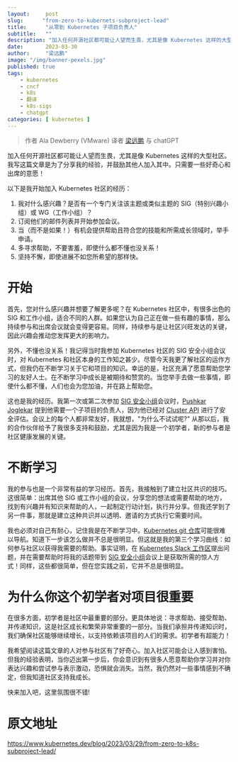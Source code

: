 ```yaml
---
layout:     post 
slug:      "from-zero-to-kubernets-subproject-lead"
title:      "从零到 Kubernetes 子项目负责人"
subtitle:   ""
description: "加入任何开源社区都可能让人望而生畏，尤其是像 Kubernetes 这样的大型社区"
date:       2023-03-30
author:     "梁远鹏"
image: "/img/banner-pexels.jpg"
published: true
tags:
    - kubernetes 
    - cncf
    - k8s
    - 翻译
    - k8s-sigs
    - chatgpt
categories: [ kubernetes ]
---
```


> 作者 Ala Dewberry (VMware)   译者 [梁远鹏](https://github.com/liangyuanpeng) 与 chatGPT

加入任何开源社区都可能让人望而生畏，尤其是像 Kubernetes 这样的大型社区。我写这篇文章是为了分享我的经验，并鼓励其他人加入其中。只需要一些好奇心和出席的意愿！

以下是我开始加入 Kubernetes 社区的经历： 

1. 我对什么感兴趣？是否有一个专门关注该主题或类似主题的 SIG（特别兴趣小组）或 WG（工作小组）？
2. 订阅他们的邮件列表并开始参加会议。
3. 当（而不是如果！）有机会提供帮助且符合您的技能和所需成长领域时，举手申请。
4. 多寻求帮助，不要害羞，即使什么都不懂也没关系！
5. 坚持不懈，即使进展不如您所希望的那样快。

# 开始

首先，您对什么感兴趣并想要了解更多呢？在 Kubernetes 社区中，有很多出色的 SIG 和工作小组，适合不同的人群。如果您认为自己正在做一些有趣的事情，那么持续参与和出席会议就会变得更容易。同样，持续参与是让社区兴旺发达的关键，因此兴趣会推动您发挥更大的影响力。

另外，不懂也没关系！我记得当时我参加 Kubernetes 社区的 SIG 安全小组会议时，对 Kubernetes 和社区本身的工作知之甚少。尽管今天我更了解社区的运作方式，但我仍在不断学习关于它和项目的知识。幸运的是，社区充满了愿意帮助您学习的友好人士。在不断学习中成长是被期待和赞赏的。当您举手去做一些事情，即使什么都不懂，人们也会为您加油，并在路上帮助您。

这也是我的经历。我第一次或第二次参加 [SIG 安全小组](https://github.com/kubernetes/community/tree/master/sig-security)会议时，[Pushkar Joglekar](https://github.com/PushkarJ) 提到他需要一个子项目的负责人，因为他已经对 [Cluster API](https://cluster-api.sigs.k8s.io/) 进行了安全评估。会议上的每个人都非常友好，我就想，"为什么不试试呢?" 从那以后，我的合作伙伴给予了我很多支持和鼓励，尤其是因为我是一个初学者，新的参与者是社区健康发展的关键。


# 不断学习

我的参与也是一个非常有益的学习经历。首先，我接触到了建立社区共识的技巧。这很简单：出席其他 SIG 或工作小组的会议，分享您的想法或需要帮助的地方，找到有兴趣并有知识来帮助的人，一起制定行动计划，执行并分享。但我还学到了另一件事，那就是建立这种共识并以透明、邀请的方式执行它需要时间。

我也必须对自己有耐心，记住我是在不断学习中。[Kubernetes git 仓库](https://github.com/kubernetes/kubernetes)可能很难以导航。知道下一步该怎么做并不总是很明显。但这就是我的第三个学习曲线：如何参与社区以获得我需要的帮助。事实证明，在 [Kubernetes Slack 工作区](https://slack.k8s.io/)提出问题，并在需要帮助时将我的话题带到 [SIG 安全小组](https://github.com/kubernetes/community/tree/master/sig-security)会议上是获取所需的惊人方式！同样，这些都很简单，但在您实践之前，它并不总是很明显。

# 为什么你这个初学者对项目很重要

在很多方面，初学者是社区中最重要的部分。更具体地说：寻求帮助、接受帮助、并传递知识，这是社区成长和繁荣非常重要的一部分。当我们承担并传递知识时，我们确保社区能够继续增长，以支持依赖该项目的人们的需求。初学者有超能力！

我希望阅读这篇文章的人对参与社区有了好奇心。加入社区可能会让人感到害怕。但我的经验表明，当你迈出第一步后，你会意识到有很多人愿意帮助你学习并对你表达兴趣和尝试参与表示激动，恐惧就会消失。当然，我仍然对一些事情感到不确定，但我知道社区支持我成长。

快来加入吧，这里氛围很不错!

#  原文地址

https://www.kubernetes.dev/blog/2023/03/29/from-zero-to-k8s-subproject-lead/
